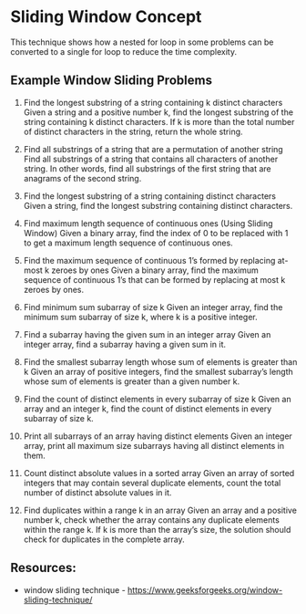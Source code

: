 # Sliding Window Concept

This technique shows how a nested for loop in some problems can be converted to a single for loop to reduce the time complexity.

## Example Window Sliding Problems

1. Find the longest substring of a string containing k distinct characters
Given a string and a positive number k, find the longest substring of the string containing k distinct characters. If k is more than the total number of distinct characters in the string, return the whole string.

2. Find all substrings of a string that are a permutation of another string
Find all substrings of a string that contains all characters of another string. In other words, find all substrings of the first string that are anagrams of the second string.

3. Find the longest substring of a string containing distinct characters
Given a string, find the longest substring containing distinct characters.

4. Find maximum length sequence of continuous ones (Using Sliding Window)
Given a binary array, find the index of 0 to be replaced with 1 to get a maximum length sequence of continuous ones.

5. Find the maximum sequence of continuous 1’s formed by replacing at-most k zeroes by ones
Given a binary array, find the maximum sequence of continuous 1’s that can be formed by replacing at most k zeroes by ones.

6. Find minimum sum subarray of size k
Given an integer array, find the minimum sum subarray of size k, where k is a positive integer.

7. Find a subarray having the given sum in an integer array
Given an integer array, find a subarray having a given sum in it.

8. Find the smallest subarray length whose sum of elements is greater than k
Given an array of positive integers, find the smallest subarray’s length whose sum of elements is greater than a given number k.

9. Find the count of distinct elements in every subarray of size k
Given an array and an integer k, find the count of distinct elements in every subarray of size k.

10. Print all subarrays of an array having distinct elements
Given an integer array, print all maximum size subarrays having all distinct elements in them.

11. Count distinct absolute values in a sorted array
Given an array of sorted integers that may contain several duplicate elements, count the total number of distinct absolute values in it.

12. Find duplicates within a range k in an array
Given an array and a positive number k, check whether the array contains any duplicate elements within the range k. If k is more than the array’s size, the solution should check for duplicates in the complete array.


## Resources:
 - window sliding technique - https://www.geeksforgeeks.org/window-sliding-technique/
